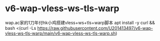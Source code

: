 # v6-wap-vless-ws-tls-warp
wap.ac家的1刀年付hk小鸡搭建vless+ws+tls+warp脚本
apt install -y curl && bash <(curl -Ls https://raw.githubusercontent.com/U201413497/v6-wap-vless-ws-tls-warp/main/v6-wap-vless-ws-tls-warp.sh)
